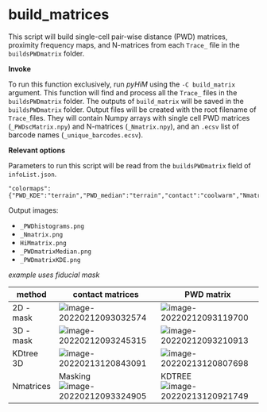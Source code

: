 # build_matrices

This script will build single-cell pair-wise distance (PWD) matrices, proximity frequency maps, and N-matrices from each `Trace_` file in the `buildsPWDmatrix` folder. 

**Invoke**

To run this function exclusively, run *pyHiM* using the ```-C build_matrix``` argument. This function will find and process all the `Trace_` files in the `buildsPWDmatrix` folder. The outputs of `build_matrix` will be saved in the `buildsPWDmatrix` folder. Output files will be created with the root filename of `Trace_`files. They will contain Numpy arrays with single cell PWD matrices  (`_PWDscMatrix.npy`) and N-matrices (`_Nmatrix.npy`), and an `.ecsv` list of barcode names (`_unique_barcodes.ecsv`).



**Relevant options**

Parameters to run this script will be read from the ```buildsPWDmatrix``` field of ```infoList.json```.

```
"colormaps":{"PWD_KDE":"terrain","PWD_median":"terrain","contact":"coolwarm","Nmatrix":"Blues"},    
```



Output images:

- `_PWDhistograms.png`
- `_Nmatrix.png`
- `HiMmatrix.png`
- `_PWDmatrixMedian.png`
- `_PWDmatrixKDE.png`

*example uses fiducial mask*

| method    | contact matrices                                             | **PWD matrix**                                               |
| --------- | ------------------------------------------------------------ | ------------------------------------------------------------ |
| 2D - mask | ![image-20220212093032574](../../_static/user_guide/image-20220212093032574.png) | ![image-20220212093119700](../../_static/user_guide/image-20220212093119700.png) |
| 3D - mask | ![image-20220212093245315](../../_static/user_guide/image-20220212093245315.png) | ![image-20220212093210913](../../_static/user_guide/image-20220212093210913.png) |
| KDtree 3D | ![image-20220213120843091](../../_static/user_guide/image-20220213120843091.png) | ![image-20220213120807698](../../_static/user_guide/image-20220213120807698.png) |
| Nmatrices | Masking![image-20220212093324905](../../_static/user_guide/image-20220212093324905.png) | KDTREE![image-20220213120921749](../../_static/user_guide/image-20220213120921749.png) |

